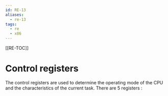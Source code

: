 ```yaml
---
id: RE-13
aliases:
  - re-13
tags:
  - re
  - x86
---
```


[[RE-TOC]]

# Control registers

The control registers are used to determine the operating mode of the CPU and the characteristics of the current task. There are 5 registers :
